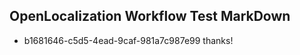 ## OpenLocalization Workflow Test MarkDown
* b1681646-c5d5-4ead-9caf-981a7c987e99 thanks!

<!--HONumber=Aug16_HO1-->


